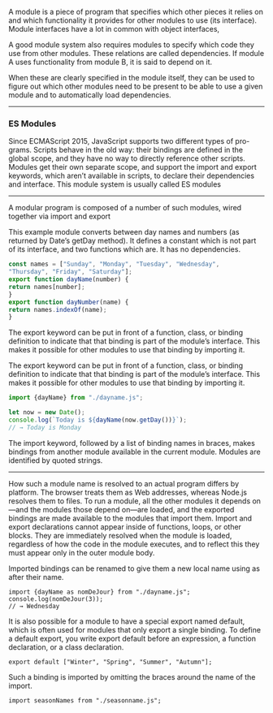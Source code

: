 
A module is a piece of program
that specifies which other pieces it relies on and which functionality it provides
for other modules to use (its interface).
Module interfaces have a lot in common with object interfaces,


A good module system also requires modules to specify which code they
use from other modules. These relations are called dependencies. If module
A uses functionality from module B, it is said to depend on it.

When these are clearly specified in the module itself, they can be used to figure out which
other modules need to be present to be able to use a given module and to
automatically load dependencies.

___

### ES Modules

Since ECMAScript 2015, JavaScript supports two different types of pro-
grams. Scripts behave in the old way: their bindings are defined in the global
scope, and they have no way to directly reference other scripts. Modules get
their own separate scope, and support the import and export keywords, which
aren’t available in scripts, to declare their dependencies and interface. This
module system is usually called ES modules

___

A modular program is composed of a number of such modules, wired together via import and export


This example module converts between day names and numbers (as returned
by Date’s getDay method). It defines a constant which is not part of its interface,
and two functions which are. It has no dependencies.

```js
const names = ["Sunday", "Monday", "Tuesday", "Wednesday",
"Thursday", "Friday", "Saturday"];
export function dayName(number) {
return names[number];
}
export function dayNumber(name) {
return names.indexOf(name);
}
```
The export keyword can be put in front of a function, class, or binding definition
to indicate that that binding is part of the module’s interface. This makes it
possible for other modules to use that binding by importing it.


The export keyword can be put in front of a function, class, or binding definition
to indicate that that binding is part of the module’s interface. This makes it
possible for other modules to use that binding by importing it.

```js
import {dayName} from "./dayname.js";

let now = new Date();
console.log(`Today is ${dayName(now.getDay())}`);
// → Today is Monday

```

The import keyword, followed by a list of binding names in braces, makes
bindings from another module available in the current module. Modules are
identified by quoted strings.


___

How such a module name is resolved to an actual program differs by platform.
The browser treats them as Web addresses, whereas Node.js resolves them to
files. To run a module, all the other modules it depends on—and the modules
those depend on—are loaded, and the exported bindings are made available to
the modules that import them.
Import and export declarations cannot appear inside of functions, loops,
or other blocks. They are immediately resolved when the module is loaded,
regardless of how the code in the module executes, and to reflect this they
must appear only in the outer module body.

Imported bindings can be
renamed to give them a new local name using as after their name.

```
import {dayName as nomDeJour} from "./dayname.js";
console.log(nomDeJour(3));
// → Wednesday
```
It is also possible for a module to have a special export named default, which
is often used for modules that only export a single binding. To define a default
export, you write export default before an expression, a function declaration,
or a class declaration.
```
export default ["Winter", "Spring", "Summer", "Autumn"];
```
Such a binding is imported by omitting the braces around the name of the
import.
```
import seasonNames from "./seasonname.js";
```


